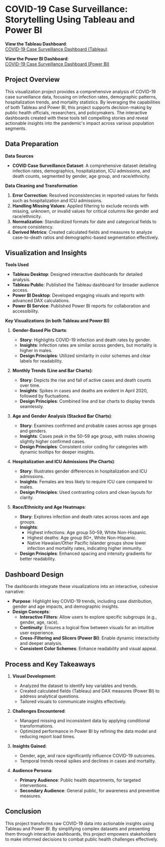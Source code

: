 # COVID-19 Case Surveillance: Storytelling Using Tableau and Power BI  

**View the Tableau Dashboard**:  
[COVID-19 Case Surveillance Dashboard (Tableau)](https://public.tableau.com/app/profile/lokesh.velmurugan.sujatha/viz/COVID_19_Case_Surveillance/Dashboard1)  

**View the Power BI Dashboard**:  
[COVID-19 Case Surveillance Dashboard (Power BI)](https://app.powerbi.com/view?r=eyJrIjoiZmM5NDE0OGEtNjFkMi00M2FjLTg4MTMtYTBiNmNjMWRjODQxIiwidCI6Ijk2NDY0YThhLWY4ZWQtNDBiMS05OWUyLTVmNmI1MGEyMDI1MCIsImMiOjN9&pageName=31dab1e5546d97341540)


## Project Overview  
This visualization project provides a comprehensive analysis of COVID-19 case surveillance data, focusing on infection rates, demographic patterns, hospitalization trends, and mortality statistics. By leveraging the capabilities of both Tableau and Power BI, this project supports decision-making by public health officials, researchers, and policymakers. The interactive dashboards created with these tools tell compelling stories and reveal actionable insights into the pandemic's impact across various population segments.  


## Data Preparation  

**Data Sources**  
- **COVID Case Surveillance Dataset**: A comprehensive dataset detailing infection rates, demographics, hospitalization, ICU admissions, and death counts, segmented by gender, age group, and race/ethnicity.  

**Data Cleaning and Transformation**  
1. **Error Correction**: Resolved inconsistencies in reported values for fields such as hospitalization and ICU admissions.  
2. **Handling Missing Values**: Applied filtering to exclude records with missing, unknown, or invalid values for critical columns like gender and race/ethnicity.  
3. **Normalization**: Standardized formats for date and categorical fields to ensure consistency.  
4. **Derived Metrics**: Created calculated fields and measures to analyze case-to-death ratios and demographic-based segmentation effectively.  


## Visualization and Insights  

**Tools Used**  
- **Tableau Desktop**: Designed interactive dashboards for detailed analysis.  
- **Tableau Public**: Published the Tableau dashboard for broader audience access.  
- **Power BI Desktop**: Developed engaging visuals and reports with advanced DAX calculations.  
- **Power BI Service**: Published Power BI reports for collaboration and accessibility.  

**Key Visualizations (in both Tableau and Power BI)**  

1. **Gender-Based Pie Charts**:  
   - **Story**: Highlights COVID-19 infection and death rates by gender.  
   - **Insights**: Infection rates are similar across genders, but mortality is higher in males.  
   - **Design Principles**: Utilized similarity in color schemes and clear labels for readability.  

2. **Monthly Trends (Line and Bar Charts)**:  
   - **Story**: Depicts the rise and fall of active cases and death counts over time.  
   - **Insights**: Spikes in cases and deaths are evident in April 2020, followed by fluctuations.  
   - **Design Principles**: Combined line and bar charts to display trends seamlessly.  

3. **Age and Gender Analysis (Stacked Bar Charts)**:  
   - **Story**: Examines confirmed and probable cases across age groups and genders.  
   - **Insights**: Cases peak in the 50–59 age group, with males showing slightly higher confirmed cases.  
   - **Design Principles**: Consistent color coding for categories with dynamic tooltips for deeper insights.  

4. **Hospitalization and ICU Admissions (Pie Charts)**:  
   - **Story**: Illustrates gender differences in hospitalization and ICU admissions.  
   - **Insights**: Females are less likely to require ICU care compared to males.  
   - **Design Principles**: Used contrasting colors and clean layouts for clarity.  

5. **Race/Ethnicity and Age Heatmaps**:  
   - **Story**: Explores infection and death rates across races and age groups.  
   - **Insights**:  
     - Highest infections: Age group 50–59, White Non-Hispanic.  
     - Highest deaths: Age group 80+, White Non-Hispanic.  
     - Native Hawaiian/Other Pacific Islander groups show lower infection and mortality rates, indicating higher immunity.  
   - **Design Principles**: Enhanced spacing and intensity gradients for better readability.  


## Dashboard Design  

The dashboards integrate these visualizations into an interactive, cohesive narrative:  
- **Purpose**: Highlight key COVID-19 trends, including case distribution, gender and age impacts, and demographic insights.  
- **Design Concepts**:  
  - **Interactive Filters**: Allow users to explore specific subgroups (e.g., gender, age, race).  
  - **Continuity**: Ensures a logical flow between visuals for an intuitive user experience.  
  - **Cross-Filtering and Slicers (Power BI)**: Enable dynamic interactivity and deeper analysis.  
  - **Consistent Color Schemes**: Enhance readability and visual appeal.  


## Process and Key Takeaways  

1. **Visual Development**:  
   - Analyzed the dataset to identify key variables and trends.  
   - Created calculated fields (Tableau) and DAX measures (Power BI) to address analytical questions.  
   - Tailored visuals to communicate insights effectively.  

2. **Challenges Encountered**:  
   - Managed missing and inconsistent data by applying conditional transformations.  
   - Optimized performance in Power BI by refining the data model and reducing report load times.  

3. **Insights Gained**:  
   - Gender, age, and race significantly influence COVID-19 outcomes.  
   - Temporal trends reveal spikes and declines in cases and mortality.  

4. **Audience Persona**:  
   - **Primary Audience**: Public health departments, for targeted interventions.  
   - **Secondary Audience**: General public, for awareness and preventive measures.  

## Conclusion  
This project transforms raw COVID-19 data into actionable insights using Tableau and Power BI. By simplifying complex datasets and presenting them through interactive dashboards, this project empowers stakeholders to make informed decisions to combat public health challenges effectively.  

